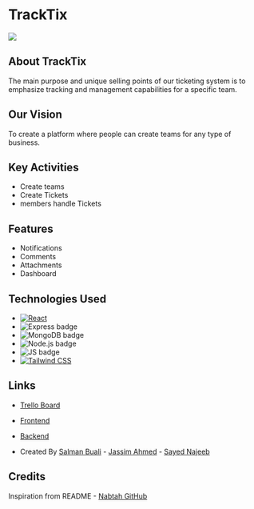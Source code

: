 # TrackTix
![](https://cdn.discordapp.com/attachments/1220062103574937722/1220098944994906233/image.png?ex=660db4b0&is=65fb3fb0&hm=4d3ee42967e13479b93756b23b1e1c9ae85131f2430fb37659266839d4aad300&)


## About TrackTix

 The main purpose and unique selling points of our ticketing system is to emphasize tracking and management capabilities for a specific team.


## Our Vision

To create a platform where people can create teams for any type of business. 

## Key Activities

- Create teams
- Create Tickets
- members handle Tickets

## Features 

- Notifications
- Comments
- Attachments
- Dashboard

## Technologies Used



- [![React](https://img.shields.io/badge/React-61DAFB?style=for-the-badge&logo=react&logoColor=white)](https://reactjs.org/)
- ![Express badge](https://img.shields.io/badge/Express-000000?style=for-the-badge&logo=express&logoColor=white)
- ![MongoDB badge](https://img.shields.io/badge/MongoDB-47A248?style=for-the-badge&logo=mongodb&logoColor=white)
- ![Node.js badge](https://img.shields.io/badge/Node.js-339933?style=for-the-badge&logo=node.js&logoColor=white)
- ![JS badge](https://img.shields.io/badge/JavaScript-323330?style=for-the-badge&logo=javascript&logoColor=F7DF1E)
- [![Tailwind CSS](https://img.shields.io/badge/Tailwind_CSS-38B2AC?style=for-the-badge&logo=tailwind-css&logoColor=white)](https://tailwindcss.com/)



## Links


- [Trello Board](https://trello.com/b/jwj29TAF/ticketing) 
- [Frontend](https://github.com/salmanbuali/TrackIt-frontend)
- [Backend](https://www.youtube.com/watch?v=dQw4w9WgXcQ)


- Created By  [Salman Buali](https://github.com/salmanbuali) - [Jassim Ahmed](https://github.com/9jassim) - [Sayed Najeeb](https://github.com/najeeb2442)

## Credits

Inspiration from README - [Nabtah GitHub](https://github.com/AliElamir/Nabtah)
